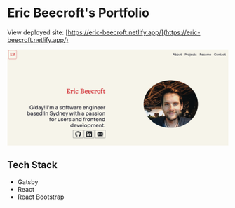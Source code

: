 # Eric Beecroft's Portfolio

View deployed site:
[https://eric-beecroft.netlify.app/](https://eric-beecroft.netlify.app/)

![Eric's Portfolio](/src/images/portfolio.png)

## Tech Stack
- Gatsby
- React
- React Bootstrap